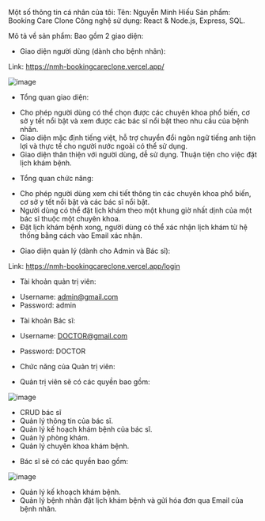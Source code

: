 Một số thông tin cá nhân của tôi:
Tên: Nguyễn Minh Hiếu
Sản phẩm: Booking Care Clone
Công nghệ sử dụng: React & Node.js, Express, SQL.

Mô tả về sản phẩm:
Bao gồm 2 giao diện:
- Giao diện người dùng (dành cho bệnh nhân):

Link: https://nmh-bookingcareclone.vercel.app/

![image](https://user-images.githubusercontent.com/72438297/209310990-c0888f62-cc09-4206-b51f-0e0b511ebd1e.png)

- Tổng quan giao diện: 
+ Cho phép người dùng có thể chọn được các chuyên khoa phổ biến, cơ sở y tết nổi bật và xem được các bác sĩ nổi bật theo nhu cầu của bệnh nhân.
+ Giao diện mặc định tiếng việt, hỗ trợ chuyển đổi ngôn ngữ tiếng anh tiện lợi và thực tế cho người nước ngoài có thể sử dụng.
+ Giao diện thân thiện với người dùng, dễ sử dụng. Thuận tiện cho việc đặt lịch khám bệnh.
- Tổng quan chức năng: 
+ Cho phép người dùng xem chi tiết thông tin các chuyên khoa phổ biến, cơ sở y tết nổi bật và các bác sĩ nổi bật.
+ Người dùng có thể đặt lịch khám theo một khung giờ nhất dịnh của một bác sĩ thuộc một chuyên khoa.
+ Đặt lịch khám bệnh xong, người dùng có thể xác nhận lịch khám từ hệ thống bằng cách vào Email xác nhận.

- Giao diện quản lý (dành cho Admin và Bác sĩ):

Link: https://nmh-bookingcareclone.vercel.app/login

* Tài khoản quản trị viên: 
- Username: admin@gmail.com
- Password: admin

* Tài khoản Bác sĩ:
- Username: DOCTOR@gmail.com
- Password: DOCTOR

- Chức năng của Quản trị viên:

- Quản trị viên sẽ có các quyền bao gồm: 

![image](https://user-images.githubusercontent.com/72438297/209312701-2434ff5b-5d57-4a46-940e-cbff18986b55.png)

+ CRUD bác sĩ 
+ Quản lý thông tin của bác sĩ.
+ Quản lý kế hoạch khám bệnh của bác sĩ.
+ Quản lý phòng khám.
+ Quản lý chuyên khoa khám bệnh.

- Bác sĩ sẽ có các quyền bao gồm:

![image](https://user-images.githubusercontent.com/72438297/209313920-1175194a-cb47-4f5d-a57d-5ca4b361c769.png)

+ Quản lý kế khoạch khám bệnh.
+ Quản lý bệnh nhân đặt lịch khám bệnh và gửi hóa đơn qua Email của bệnh nhân.

